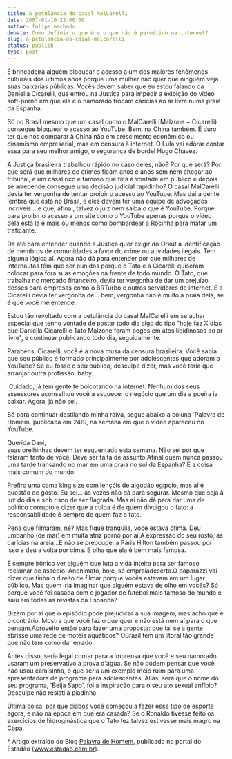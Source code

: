 ```yaml
---
title: A petulância do casal MalCarelli
date: 2007-01-10 22:00:00
author: felipe.machado
debate: Como definir o que é e o que não é permitido na internet?
slug: a-petulancia-do-casal-malcarelli
status: publish 
type: post
---
```


É brincadeira alguém bloquear o acesso a um dos maiores fenômenos culturais dos últimos anos porque uma mulher não quer que ninguém veja suas baixarias públicas. Vocês devem saber que eu estou falando da Daniella Cicarelli, que entrou na Justiça para impedir a exibição do vídeo soft-pornô em que ela e o namorado trocam carícias ao ar livre numa praia da Espanha.   
  
Só no Brasil mesmo que um casal como o MalCarelli (Malzone + Cicarelli) consegue bloquear o acesso ao YouTube. Bem, na China também. É duro ter que nos comparar à China não em crescimento econômico ou dinamismo empresarial, mas em censura à internet. O Lula vai adorar contar essa para seu melhor amigo, o segurança de bordel Hugo Chávez.  
  
A Justiça brasileira trabalhou rápido no caso deles, não? Por que será? Por que será que milhares de crimes ficam anos e anos sem nem chegar ao tribunal, e um casal rico e famoso que fica à vontade em público e depois se arrepende consegue uma decisão judicial rapidinho? O casal MalCarelli devia ter vergonha de tentar proibir o acesso ao YouTube. Mas daí a gente lembra que está no Brasil, e eles devem ter uma equipe de advogados incríveis... e que, afinal, talvez o juiz nem saiba o que é YouTube. Porque para proibir o acesso a um site como o YouTube apenas porque o vídeo dela está lá é mais ou menos como bombardear a Rocinha para matar um traficante.


Dá até para entender quando a Justiça quer exigir do Orkut a identificação de membros de comunidades a favor do crime ou atividades ilegais. Tem alguma lógica aí. Agora não dá para entender por que milhares de internautas têm que ser punidos porque o Tato e a Cicarelli quiseram colocar para fora suas emoções na frente de todo mundo. O Tato, que trabalha no mercado financeiro, devia ter vergonha de dar um prejuízo desses para empresas como o BRTurbo e outros servidores de internet. E a Cicarelli devia ter vergonha de... bem, vergonha não é muito a praia dela, se é que você me entende. 


Estou tão revoltado com a petulância do casal MalCarelli em se achar especial que tenho vontade de postar todo dia algo do tipo "hoje faz X dias que Daniella Cicarelli e Tato Malzone foram pegos em atos libidinosos ao ar livre", e continuar publicando todo dia, seguidamente.


Parabéns, Cicarelli, você é a nova musa da censura brasileira. Você sabia que seu público é formado principalmente por adolescentes que adoram o YouTube? Se eu fosse o seu público, desculpe dizer, mas você teria que arranjar outra profissão, baby.


 Cuidado, já tem gente te boicotando na internet. Nenhum dos seus assessores aconselhou você a esquecer o negócio que um dia a poeira ia baixar. Agora, já não sei.


Só para continuar destilando minha raiva, segue abaixo a coluna ´Palavra de Homem´ publicada em 24/9, na semana em que o vídeo apareceu no YouTube.


  
Querida Dani,  
suas orelhinhas devem ter esquentado esta semana. Não sei por que falaram tanto de você. Deve ser falta de assunto.Afinal,quem nunca passou uma tarde transando no mar em uma praia no sul da Espanha? É a coisa mais comum do mundo.


Prefiro uma cama king size com lençóis de algodão egípcio, mas aí é questão de gosto. Eu sei... às vezes não dá para segurar. Mesmo que seja à luz do dia e sob risco de ser flagrada. Mas aí não dá para dar uma de político corrupto e dizer que a culpa é de quem divulgou o fato: a responsabilidade é sempre de quem faz o fato.


Pena que filmaram, né? Mas fique tranqüila, você estava ótima. Deu umbanho (de mar) em muita atriz pornô por aí.A expressão do seu rosto, as carícias na areia...E não se preocupe: a Paris Hilton também passou por isso e deu a volta por cima. E olha que ela é bem mais famosa. 


É sempre irônico ver alguém que luta a vida inteira para ser famoso reclamar de assédio. Anonimato, hoje, só empraiadeserta.O paparazzi vai dizer que tinha o direito de filmar porque vocês estavam em um lugar público. Mas quem iria imaginar que alguém estava de olho em vocês? Só porque você foi casada com o jogador de futebol mais famoso do mundo e saiu em todas as revistas da Espanha?


  
Dizem por aí que o episódio pode prejudicar a sua imagem, mas acho que é o contrário. Mostra que você faz o que quer e não está nem aí para o que pensam.Aproveito então para fazer uma proposta: que tal se a gente abrisse uma rede de motéis aquáticos? OBrasil tem um litoral tão grande que não tem como dar errado.


Antes disso, seria legal contar para a imprensa que você e seu namorado usaram um preservativo à prova d'água. Se não podem pensar que você não usou camisinha, o que seria um exemplo meio ruim para uma apresentadora de programa para adolescentes. Aliás, será que o nome do seu programa, 'Beija Sapo', foi a inspiração para o seu ato sexual anfíbio? Desculpe,não resisti à piadinha.


Última coisa: por que diabos você começou a fazer esse tipo de esporte agora, e não na época em que era casada? Se o Ronaldo tivesse feito os exercícios de hidroginástica que o Tato fez,talvez estivesse mais magro na Copa.


\* Artigo extraído do Blog [Palavra de Homem,](http://blog.estadao.com.br/blog/palavra/) publicado no portal do Estadão [(www.estadao.com.br)](http://www.estadao.com.br).


 


